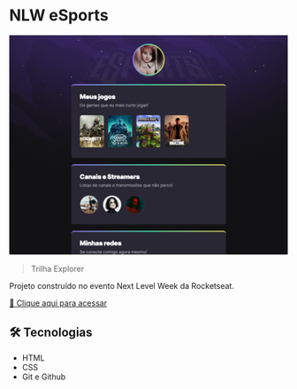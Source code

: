 # NLW eSports

![preview](./.github/preview.png)

> Trilha Explorer

Projeto construído no evento Next Level Week da Rocketseat.

[🔗 Clique aqui para acessar](https://debliet.github.io/nlw-esports-explorer/)


## 🛠 Tecnologias

- HTML
- CSS
- Git e Github